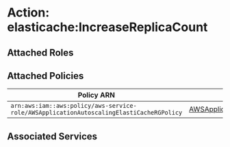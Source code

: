 # Action: elasticache:IncreaseReplicaCount

## Attached Roles

## Attached Policies

| Policy ARN | Policy Name |
|------------|-------------|
| `arn:aws:iam::aws:policy/aws-service-role/AWSApplicationAutoscalingElastiCacheRGPolicy` | [AWSApplicationAutoscalingElastiCacheRGPolicy](../policies.md#awsapplicationautoscalingelasticachergpolicy) |

## Associated Services

